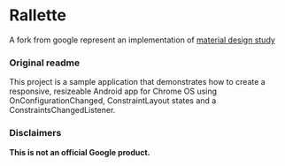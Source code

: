 # Rallette
A fork from google represent an implementation of [ material design study ](https://material.io/design/material-studies/)


### Original readme
This project is a sample application that demonstrates how to create a responsive, resizeable
Android app for Chrome OS using OnConfigurationChanged, ConstraintLayout states and a
ConstraintsChangedListener.

### Disclaimers
**This is not an official Google product.**
